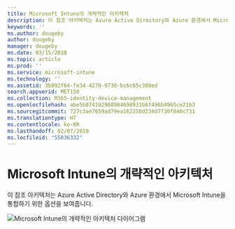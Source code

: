 ```yaml
---
title: Microsoft Intune의 개략적인 아키텍처
description: 이 참조 아키텍처는 Azure Active Directory와 Azure 환경에서 Microsoft Intune을 통합하기 위한 옵션을 보여줍니다.
keywords: ''
ms.author: dougeby
author: dougeby
manager: dougeby
ms.date: 03/15/2018
ms.topic: article
ms.prod: ''
ms.service: microsoft-intune
ms.technology: ''
ms.assetid: 3b992f64-fe34-4270-9730-bc6c65c308ed
search.appverid: MET150
ms.collection: M365-identity-device-management
ms.openlocfilehash: abe5b874192980984698931b6f496b4965ce21b3
ms.sourcegitcommit: 727c3ae7659ad79ea162250d234d7730f840c731
ms.translationtype: HT
ms.contentlocale: ko-KR
ms.lasthandoff: 02/07/2019
ms.locfileid: "55836332"
---
```

# <a name="high-level-architecture-for-microsoft-intune"></a>Microsoft Intune의 개략적인 아키텍처
이 참조 아키텍처는 Azure Active Directory와 Azure 환경에서 Microsoft Intune을 통합하기 위한 옵션을 보여줍니다.  
 
![Microsoft Intune의 개략적인 아키텍처 다이어그램](/intune/media/intunearchitecture.svg)
